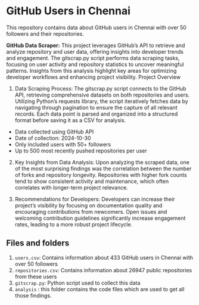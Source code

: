 # GitHub Users in Chennai

This repository contains data about GitHub users in Chennai with over 50 followers and their repositories.

**GitHub Data Scraper:**
This project leverages GitHub’s API to retrieve and analyze repository and user data, offering insights into developer trends and engagement.
The gitscrap.py script performs data scraping tasks, focusing on user activity and repository statistics to uncover meaningful patterns.
Insights from this analysis highlight key areas for optimizing developer workflows and enhancing project visibility.
Project Overview

1. Data Scraping Process:
The gitscrap.py script connects to the GitHub API, retrieving comprehensive datasets on both repositories and users. Utilizing Python’s requests library, the script iteratively fetches data by navigating through pagination to ensure the capture of all relevant records. Each data point is parsed and organized into a structured format before saving it as a CSV for analysis.
- Data collected using GitHub API
- Date of collection: 2024-10-30
- Only included users with 50+ followers
- Up to 500 most recently pushed repositories per user

2. Key Insights from Data Analysis:
Upon analyzing the scraped data, one of the most surprising findings was the correlation between the number of forks and repository longevity. Repositories with higher fork counts tend to show consistent activity and maintenance, which often correlates with longer-term project relevance.

3. Recommendations for Developers:
Developers can increase their project’s visibility by focusing on documentation quality and encouraging contributions from newcomers. Open issues and welcoming contribution guidelines significantly increase engagement rates, leading to a more robust project lifecycle.

## Files and folders 

1. `users.csv`: Contains information about 433 GitHub users in Chennai with over 50 followers
2. `repositories.csv`: Contains information about 26947 public repositories from these users
3. `gitscrap.py`: Python script used to collect this data
4. `analysis` : this folder contains the code files which are used to get all those findings.

